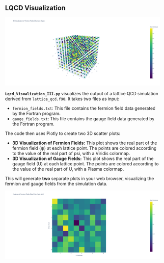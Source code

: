 ## LQCD Visualization
![Logo](FermisonFields.png)

**`Lqcd_Visualization_III.py`** visualizes the output of a lattice QCD simulation derived from `lattice_qcd.f90`. It takes two files as input:

* `fermion_fields.txt`: This file contains the fermion field data generated by the Fortran program.
* `gauge_fields.txt`: This file contains the gauge field data generated by the Fortran program.

The code then uses Plotly to create two 3D scatter plots:

* **3D Visualization of Fermion Fields:** This plot shows the real part of the fermion field (ψ) at each lattice point. The points are colored according to the value of the real part of psi, with a Viridis colormap.
* **3D Visualization of Gauge Fields:** This plot shows the real part of the gauge field (U) at each lattice point. The points are colored according to the value of the real part of U, with a Plasma colormap.

This will generate **two** separate plots in your web browser, visualizing the fermion and gauge fields from the simulation data.


![Logo](Heatmap_fermions.png)
